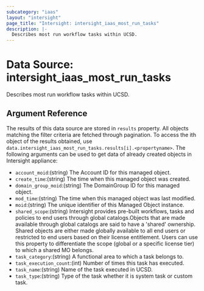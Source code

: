 ```yaml
---
subcategory: "iaas"
layout: "intersight"
page_title: "Intersight: intersight_iaas_most_run_tasks"
description: |-
  Describes most run workflow tasks within UCSD.
---
```


# Data Source: intersight_iaas_most_run_tasks
Describes most run workflow tasks within UCSD.
## Argument Reference
The results of this data source are stored in `results` property.
All objects matching the filter criteria are fetched through pagination.
To access the ith object of the results obtained, use `data.intersight_iaas_most_run_tasks.results[i].<propertyname>`.
The following arguments can be used to get data of already created objects in Intersight appliance:
* `account_moid`:(string) The Account ID for this managed object. 
* `create_time`:(string) The time when this managed object was created. 
* `domain_group_moid`:(string) The DomainGroup ID for this managed object. 
* `mod_time`:(string) The time when this managed object was last modified. 
* `moid`:(string) The unique identifier of this Managed Object instance. 
* `shared_scope`:(string) Intersight provides pre-built workflows, tasks and policies to end users through global catalogs.Objects that are made available through global catalogs are said to have a 'shared' ownership. Shared objects are either made globally available to all end users or restricted to end users based on their license entitlement. Users can use this property to differentiate the scope (global or a specific license tier) to which a shared MO belongs. 
* `task_category`:(string) A functional area to which a task belongs to. 
* `task_execution_count`:(int) Number of times this task has executed. 
* `task_name`:(string) Name of the task executed in UCSD. 
* `task_type`:(string) Type of the task whether it is system task or custom task. 
 